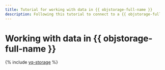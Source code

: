 ```yaml
---
title: Tutorial for working with data in {{ objstorage-full-name }}
description: Following this tutorial to connect to a {{ objstorage-full-name }} bucket and query it from a {{ jlab }}Lab notebook with the help of {{ yq-full-name }}.
---
```


# Working with data in {{ objstorage-full-name }}

{% include [yq-storage](../../_tutorials/ml-ai/yq-storage.md) %}
